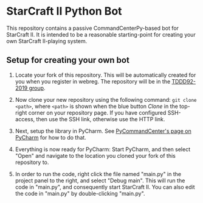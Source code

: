# StarCraft II Python Bot
This repository contains a passive CommandCenterPy-based bot for StarCraft II. It is intended to be a reasonable starting-point for creating your own StarCraft II-playing system.

## Setup for creating your own bot

1. Locate your fork of this repository. This will be automatically created for you when you register in webreg. The repository will be in the [TDDD92-2019 group](https://gitlab.liu.se/tddd92-2019).

2. Now clone your new repository using the following command: `git clone <path>`, where `<path>` is shown when the blue button *Clone* in the top-right corner on your repository page. If you have configured SSH-access, then use the SSH link, otherwise use the HTTP link.

3. Next, setup the library in PyCharm. See [PyCommandCenter's page on PyCharm] for how to do that.

4. Everything is now ready for PyCharm: Start PyCharm, and then select "Open" and navigate to the location you cloned your fork of this repository to.

5. In order to run the code, right click the file named "main.py" in the project panel to the right, and select "Debug main". This will run the code in "main.py", and consequently start StarCraft II. You can also edit the code in "main.py" by double-clicking "main.py".


[PyCommandCenter's page on PyCharm]: https://gitlab.liu.se/starcraft-ai-course/pycommandcenter/blob/master/pycharm.md
